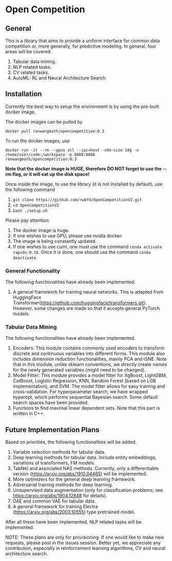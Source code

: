 # Open Competition
## General

This is a library that aims to provide a uniform interface for common data competition or, more generally, for predictive modeling. In general, four areas 
will be covered. 

1. Tabular data mining.
2. NLP related tasks.
3. CV related tasks.
4. AutoML: RL and Neural Architecture Search.
## Installation
Currently the best way to setup the environment is by using the pre-built docker image.

The docker images can be pulled by 

`docker pull ranwangmath/opencompetition:0.3`

To run the docker images, use 

`docker run -it --rm --gpus all --ipc=host -shm-size 10g -v /home/user/code:/workspace -p 8888:8888 ranwangmath/opencompetition:0.3`

**Note that the docker image is HUGE, therefore DO NOT forget to use the --rm flag, or it will eat up the disk space!**

Once inside the image, to use the library (it is not installed by default), use the following command

1. `git clone https://github.com/rwbfd/OpenCompetitionV2.git` 
2. `cd OpenCompetitionV2`
3. `bash ./setup.sh`

Please pay attention:
1. The docker image is huge.
2. If one wishes to use GPU, please use nvidia docker.
3. The image is being constantly updated.  
4. If one wishes to use cuml, one must use the command `conda activate rapids-0.16`.
Once it is done, one should use the command `conda deactivate`.

### General Functionality
The following functionalities have already been implemented. 

1. A general framework for training neural networks. This is adapted from 
HuggingFace Transformer(https://github.com/huggingface/transformers.git). However, some changes are made so that it accepts general PyTorch models.


### Tabular Data Mining
The following functionalities have already been implemented. 

1. Encoders: This module contains commonly used encoders to transform discrete and continuous variables into different forms. This module also includes dimension reduction
functionalities, mainly PCA and tSNE. Note that in this module, unlike sklearn conventions, 
we directly create names for the newly generated variables (might need to be changed).
2. Model Fitter: This module provides a model fitter for XgBoost, LightGBM, CatBoost, 
Logistic Regression, KNN, Random Forest (based on LGB implementation), and SVM.
The model fitter allows for easy training and cross-validation. For hyperparameter search,
we have wrapped hyperopt, which performs sequential Bayesian search. Some default search spaces
have been provided. 
3. Functions to find maximal linear dependent sets. Note that this part is written in C++. 

## Future Implementation Plans
Based on priorities, the following functionalities will be added. 

1. Variable selection methods for tabular data. 
2. Deep learning methods for tabular data. Include entity embeddings, variations of transformers, FM models.
3. TabNet and associated NAS methods. Currently, only a differentiable version (https://arxiv.org/abs/1910.04465) will 
be implemented. 
4. More optimizers for the general deep learning framework.
5. Adversarial training methods for deep learning. 
6. Unsupervised data augmentation (only for classification problems; see https://arxiv.org/abs/1904.12848 for details).
7. DAE and common VAE for tabular data. 
8. A general framework for training Electra (https://arxiv.org/abs/2003.10555) type pretrained model. 

After all these have been implemented, NLP related tasks will be implemented. 

NOTE: These plans are only for provisioning. If one would like to make new requests, please post in the issues session. Better yet, we appreciate any contribution, especially in reinforcement learning algorithms, 
CV and neural architecture search.  
